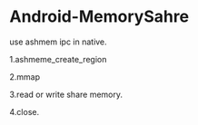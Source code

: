 Android-MemorySahre
===================

use ashmem ipc in native.

1.ashmeme_create_region

2.mmap

3.read or write share memory.

4.close.
